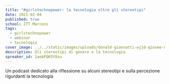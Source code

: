 ```yaml
---
title: "#girlstechnopower: la tecnologia oltre gli stereotipi"
date: 2021-02-04
published: true
school: ITT Marconi
tags:
  - girlstechnopower
  - webinar
  - tecnologia
cover_image: ../../static/images/uploads/donald-giannatti-wj1d-qiosee-unsplash.jpg
description: Gli stereotipi di genere e la tecnologia
spreaker_id: 1aeAFQK5Y8zu
---
```

Un podcast dedicato alla riflessione su alcuni stereotipi e sulla percezione rigurdanti la tecnologia